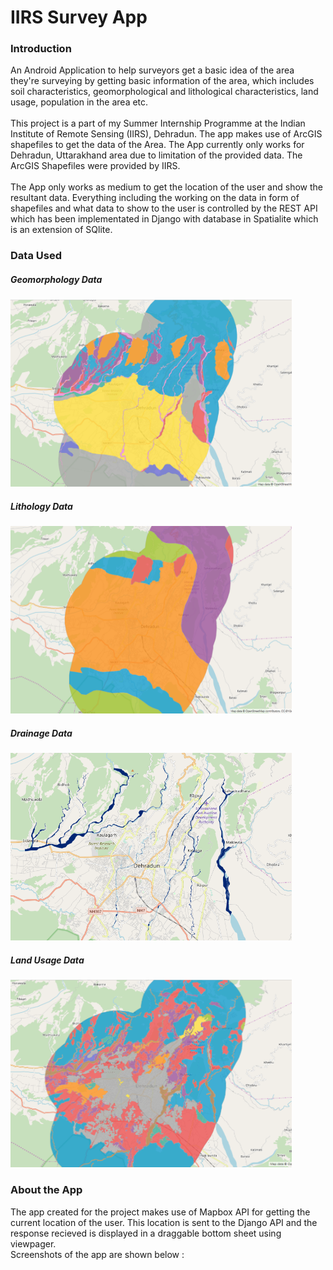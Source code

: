 # IIRS Survey App

### Introduction
An Android Application to help surveyors get a basic idea of the area they're surveying by getting basic information of the area, which includes soil characteristics, geomorphological and lithological characteristics, land usage, population in the area etc.<br/><br/> This project is a part of my Summer Internship Programme at the Indian Institute of Remote Sensing (IIRS), Dehradun. The app makes use of ArcGIS shapefiles to get the data of the Area. The App currently only works for Dehradun, Uttarakhand area due to limitation of the provided data. The ArcGIS Shapefiles were provided by IIRS.<br/><br/>
The App only works as medium to get the location of the user and show the resultant data. Everything including the working on the data in form of shapefiles and what data to show to the user is controlled by the REST API which has been implementated in Django with database in Spatialite which is an extension of SQlite.<br/>
### Data Used

##### Geomorphology Data
<img src="https://github.com/Abhishek-Kathayat/IIRSSurveyApp/blob/master/data/Geomorphology_Image.png" width="450" height="300">

##### Lithology Data
<img src="https://github.com/Abhishek-Kathayat/IIRSSurveyApp/blob/master/data/Lithology_Image.png" width="450" height="300">

##### Drainage Data
<img src="https://github.com/Abhishek-Kathayat/IIRSSurveyApp/blob/master/data/Drainage_Image.png" width="450" height="300">

##### Land Usage Data
<img src="https://github.com/Abhishek-Kathayat/IIRSSurveyApp/blob/master/data/LandUsage_Image.png" width="450" height="300">

### About the App
The app created for the project makes use of Mapbox API for getting the current location of the user. This location is sent to the Django API and the response recieved is displayed in a draggable bottom sheet using viewpager.<br/>
Screenshots of the app are shown below :<br/>

